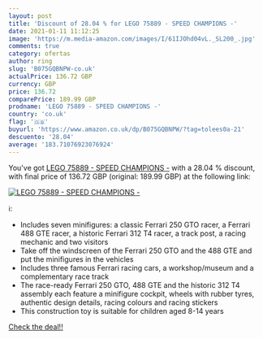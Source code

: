 ```yaml
---
layout: post
title: 'Discount of 28.04 % for LEGO 75889 - SPEED CHAMPIONS -'
date: 2021-01-11 11:12:25
image: 'https://m.media-amazon.com/images/I/61IJOhd04vL._SL200_.jpg'
comments: true
category: ofertas
author: ring
slug: 'B075GQBNPW-co.uk'
actualPrice: 136.72 GBP
currency: GBP
price: 136.72
comparePrice: 189.99 GBP
prodname: 'LEGO 75889 - SPEED CHAMPIONS -'
country: 'co.uk'
flag: '🇬🇧'
buyurl: 'https://www.amazon.co.uk/dp/B075GQBNPW/?tag=tolees0a-21'
descuento: '28.04'
average: '183.71076923076924'
---
```


You've got [LEGO 75889 - SPEED CHAMPIONS -](https://www.amazon.co.uk/dp/B075GQBNPW/?tag=tolees0a-21) with a  28.04 % discount, with final price of 136.72 GBP (original: 189.99 GBP) at the following link:

[![LEGO 75889 - SPEED CHAMPIONS -](https://m.media-amazon.com/images/I/61IJOhd04vL._SL200_.jpg)](https://www.amazon.co.uk/dp/B075GQBNPW/?tag=tolees0a-21)

ℹ️:

- Includes seven minifigures: a classic Ferrari 250 GTO racer, a Ferrari 488 GTE racer, a historic Ferrari 312 T4 racer, a track post, a racing mechanic and two visitors
- Take off the windscreen of the Ferrari 250 GTO and the 488 GTE and put the minifigures in the vehicles
- Includes three famous Ferrari racing cars, a workshop/museum and a complementary race track
- The race-ready Ferrari 250 GTO, 488 GTE and the historic 312 T4 assembly each feature a minifigure cockpit, wheels with rubber tyres, authentic design details, racing colours and racing stickers
- This construction toy is suitable for children aged 8-14 years

[Check the deal!!](https://www.amazon.co.uk/dp/B075GQBNPW/?tag=tolees0a-21)
